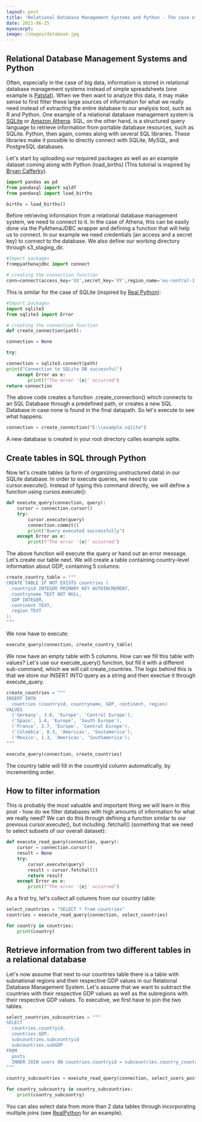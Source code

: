 ```yaml
---
layout: post
title: "Relational Database Management Systems and Python - The case of SQL "
date: 2021-06-25
myexcerpt: 
image: /images/database.jpg
---
```


## Relational Database Management Systems and Python 

Often, especially in the case of big data, information is stored in relational database management systems instead of simple spreadsheets (one example is [Patstat](https://www.epo.org/searching-for-patents/business/patstat.html)). When we then want to analyze this data, it may make sense to first filter these large sources of information for what we really need instead of extracting the entire database to our analysis tool, such as R and Python. One example of a relational database management system is [SQLite](https://www.sqlite.org/index.html) or [Amazon Athena](https://aws.amazon.com/athena/?nc=sn&loc=0&whats-new-cards.sort-by=item.additionalFields.postDateTime&whats-new-cards.sort-order=desc). SQL, on the other hand, is a structured query language to retrieve information from portable database resources, such as SQLite. Python, then again, comes along with several SQL libraries. These libraries make it possible to directly connect with SQLite, MySQL, and PostgreSQL databases. 

Let's start by uploading our required packages as well as an example dataset coming along with Python (load_births) (This tutorial is inspired by [Bryan Cafferky](https://www.youtube.com/watch?v=xY54Emo8rQM)). 

```python
import pandas as pd
from pandasql import sqldf 
from pandasql import load_births

births = load_births()
```

Before retrieving information from a relational database management system, we need to connect to it. In the case of Athena, this can be easily done via the PyAthenaJDBC wrapper and defining a function that will help us to connect. In our example we need credentials (an access and a secret key) to connect to the database. We also define our working directory through s3_staging_dir. 

```python
#Import packages
frompyathenajdbc import connect

# creating the connection function
conn=connect(access_key='XX',secret_key='XY',region_name='eu-central-1',schema_name='default',s3_staging_dir='s3://aws-athena-query-results-980872539443-eu-central-1/')
```
This is similar for the case of SQLite (inspired by [Real Python](https://realpython.com/python-sql-libraries/)): 

```python
#Import packages
import sqlite3
from sqlite3 import Error

# creating the connection function
def create_connection(path):

connection = None

try:

connection = sqlite3.connect(path)
print("Connection to SQLite DB successful")
    except Error as e:
        print(f"The error '{e}' occurred")
return connection
```

The above code creates a function .create_connection() which connects to an SQL Database through a predefined path, or creates a new SQL Database in case none is found in the final datapath. So let's execute to see what happens: 

```python
connection = create_connection("E:\\example.sqlite")
```
A new database is created in your root directory calles example.sqlite. 

## Create tables in SQL through Python 

Now let's create tables (a form of organizing unstructured data) in our SQLite database. In order to execute queries, we need to use cursor.execute(). Instead of typing this command directly, we will define a function using cursos.execute(): 

```python
def execute_query(connection, query):
    cursor = connection.cursor()
    try:
        cursor.execute(query)
        connection.commit()
        print("Query executed successfully")
    except Error as e:
        print(f"The error '{e}' occurred")
```
The above function will execute the query or hand out an error message. Let's create our table next. We will create a table containing country-level information about GDP, containing 5 columns: 

```python
create_country_table = """
CREATE TABLE IF NOT EXISTS countries (
  countryid INTEGER PRIMARY KEY AUTOINCREMENT,
  countryname TEXT NOT NULL,
  GDP INTEGER,
  continent TEXT,
  region TEXT
);
"""
```
We now have to execute: 

```python
execute_query(connection, create_country_table)  
```
We now have an empty table with 5 columns. How can we fill this table with values? Let's use our execute_query() function, but fill it with a different sub-command, which we will call create_countries. The logic behind this is that we store our INSERT INTO query as a string and then exectue it through execute_query. 

```python
create_countries = """
INSERT INTO
  countries (countryid, countryname, GDP, continent, region)
VALUES
  ('Germany', 3.8, 'Europe', 'Central Europe'),
  ('Spain', 1.4, 'Europe', 'South Europe'),
  ('France', 2.7, 'Europe', 'Central Europe'),
  ('Colombia', 0.3, 'Americas', 'Soutamerica'),
  ('Mexico', 1.3, 'Americas', 'Southamerica');
"""

execute_query(connection, create_countries)   
````
The country table will fill in the countryid column automatically, by incrementing order. 

## How to filter information

This is probably the most valuable and important thing we will learn in this post - how do we filter databases with high amounts of information for what we really need? We can do this through defining a function similar to our previous cursor.execute(), but including .fetchall() (something that we need to select subsets of our overall dataset): 

```python
def execute_read_query(connection, query):
    cursor = connection.cursor()
    result = None
    try:
        cursor.execute(query)
        result = cursor.fetchall()
        return result
    except Error as e:
        print(f"The error '{e}' occurred")
```

As a first try, let's collect all columns from our country table: 

```python
select_countries = "SELECT * from countries"
countries = execute_read_query(connection, select_countries)

for country in countries:
    print(country)
```

## Retrieve information from two different tables in a relational database

Let's now assume that next to our countries table there is a table with subnational regions and their respective GDP values in our Relational Database Management System. Let's assume that we want to subtract the countries with their respective GDP values as well as the subregions with their respective GDP values. To executive, we first have to join the two tables. 

```python
select_countries_subcountries = """
SELECT
  countries.countryid,
  countries.GDP,
  subcountries.subcountryid
  subcountries.subGDP
FROM
  posts
  INNER JOIN users ON countries.countryid = subcountries.country_countryid
"""

country_subcountries = execute_read_query(connection, select_users_posts)

for country_subcountry in country_subcountries:
    print(country_subcountry)
```
You can also select data from more than 2 data tables through incorporating multiple joins (see [RealPython](https://realpython.com/python-sql-libraries/) for an example). 

